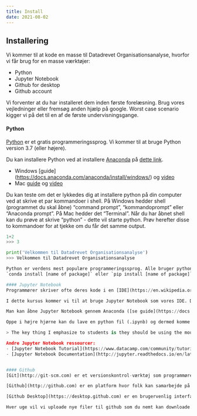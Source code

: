 ```yaml
---
title: Install
date: 2021-08-02
---
```


## Installering
Vi kommer til at kode en masse til Datadrevet Organisationsanalyse, hvorfor vi får brug for en masse værktøjer:
- Python
- Jupyter Notebook
- Github for desktop
- Github account

Vi forventer at du har installeret dem inden første forelæsning. Brug vores vejledninger eller fremsøg anden hjælp på google. Worst case scenario kigger vi på det til en af de første undervisningsgange. 

#### Python
[Python](https://www.python.org/) er et gratis programmeringssprog. Vi kommer til at bruge Python version 3.7 (eller højere). 

Du kan installere Python ved at installere [Anaconda](https://docs.anaconda.com/anaconda/) på [dette link](https://www.anaconda.com/distribution/#download-section). 
- Windows [guide] (https://docs.anaconda.com/anaconda/install/windows/) og [video](https://www.youtube.com/watch?v=Vt6loGK9Adc)
- Mac [guide](https://docs.anaconda.com/anaconda/install/mac-os/) og [video](https://www.youtube.com/watch?v=OOFONKvaz0A)

Du kan teste om det er lykkedes dig at installere python på din computer ved at skrive et par kommandoer i shell. På Windows hedder shell (programmet du skal åbne) “command prompt”, “kommandoprompt” eller “Anaconda prompt”. På Mac hedder det “Terminal”.  Når du har åbnet shell kan du prøve at skrive “python” - dette vil starte python. Prøv herefter disse to kommandoer for at tjekke om du får det samme output. 

```python
1+2
>>> 3
```

```python
print('Velkommen til Datadrevet Organisationsanalyse')
>>> Velkommen til Datadrevet Organisationsanalyse

Python er verdens mest populære programmeringssprog. Alle bruger python; studerende, forskere og folk fra industrien. Der er et kæmpe community, hvor folk kan udvikle på sproget og udvikle diverse hjælpepakker, også kaldet libraries. Vi kommer til at bruge en masse libraries i løbet af semesteret. En pakke kan nemt installeres ved at skrive følgende kommando i shell:
`conda install [name of package]` eller `pip install [name of package]`.

#### Jupyter Notebook
Programmører skriver ofte deres kode i en [IDE](https://en.wikipedia.org/wiki/Integrated_development_environment) (integrated development environment) på grund af de mange seje funktioner til at rette små detaljer, highlighte syntaks og udføre versionskontrol. Det svarer til, at en studerende bruger word fremfor at skrive direkte i en .txt fil. 

I dette kursus kommer vi til at bruge Jupyter Notebook som vores IDE. Det er gratis og gør det meget nemmere at lære at kode. Du har allerede installeret Jupyter Notebook, da det bliver installeret sammen med python vba. Anaconda. 

Man kan åbne Jupyter Notebook gennem Anaconda ([se guide](https://docs.anaconda.com/anaconda/user-guide/getting-started/)) eller ved at skrive “jupyter notebook” i shell ([se guide](https://jupyter-notebook-beginner-guide.readthedocs.io/en/latest/execute.html)). En ny tap åbner i din standard browser og du kan nu klikke dig rundt ligesom når du hopper rundt i din lokale mappestruktur på din computer. 

Oppe i højre hjørne kan du lave en python fil (.ipynb) og dermed komme igang med at kode. Brug en masse tid på at øve dig på at bruge Jupyter. Du kan fx. lære [diverse genvejstaster](),  forsøge at bygge en funktioner der kan udregne BMI samt trykke på alle knaperne i menulinjen for at udforske Jupyters funktionalitet. Karl Broman, professor i biostatistics, University of Wisconsin-Madison: 

> The key thing I emphasize to students is they should be using the mouse as little as possible. Every time you move your hands away from the keys, you're slowing yourself down.

Andre Jupyter Notebook ressourcer:
- [Jupyter Notebook Tutorial](https://www.datacamp.com/community/tutorials/tutorial-jupyter-notebook)
- [Jupyter Notebook Documentation](http://jupyter.readthedocs.io/en/latest/)


#### Github
[Git](http://git-scm.com) er et versionskontrol-værktøj som programmører bruger til at tracke modifikationer til filer og code over tid. Derudover kan man bruge git til at samarbejde således at flere kan dele og rette den samme kode samtidig. 

[Github](http://github.com) er en platform hvor folk kan samarbejde på projekter der bruger git til versionskontrol. Du kan bruge Github til at hoste, udgive og dele projekter. [Opret en github ](https://help.github.com/articles/signing-up-for-a-new-github-account/) hvis du ikke allerede har en.

[Github Desktop](https://desktop.github.com) er en brugervenlig interface som vi kan bruge til git. Download det og klik “clone repository” også “url”.. Når du er logget ind på github og tilgår [kursets repository](https://github.com/NicklasJohansen/DO2021/) kan du trykke på dropdown-menuen hvor der står code og kopiere det link du skal indsætte i Github Desktop. Prøv at find ``DO2021`` mappen på din computer og tjek om den indeholder en ``README.md`` fil.

Hver uge vil vi uploade nye filer til github som du nemt kan downloade ved at fetche den nyeste version. Se eventuelt [denne video](https://www.youtube.com/watch?v=77W2JSL7-r8). 